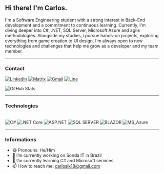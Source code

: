 <h2> Hi there! I'm Carlos.</h2>

I'm a Software Engineering student with a strong interest in Back-End development and a commitment to continuous learning. Currently, I'm diving deeper into C#, .NET, SQL Server, Microsoft Azure and agile methodologies. Alongside my studies, i pursue hands-on projects, exploring everything from game creation to UI design. I'm always open to new technologies and challenges that help me grow as a developer and my team member.

<hr>

<h3>Contact</h3>

[![LinkedIn](https://img.shields.io/badge/LinkedIn-0077B5?style=for-the-badge&logo=linkedin&logoColor=white)](https://www.linkedin.com/in/carlosbarbosa-dev/)
[![Matrix](https://img.shields.io/badge/matrix-000000?style=for-the-badge&logo=Matrix&logoColor=white)](https://carloslk18.github.io/Portfolio_CB/)
[![Gmail](https://img.shields.io/badge/Gmail-D14836?style=for-the-badge&logo=gmail&logoColor=white)](https://carloslk18.github.io/Portfolio_CB/)
[![Line](https://img.shields.io/badge/Line-00C300?style=for-the-badge&logo=line&logoColor=white)](https://carloslk18.github.io/Portfolio_CB/)

![GitHub Stats](https://github-readme-streak-stats.herokuapp.com/?user=carloslk18&theme=dark&hide_border=true)

<hr>

<h3>Technologies</h3>

<div style="display: inline_block"><br/>
    <img align="center" alt="C#" src="https://img.shields.io/badge/C%23-239120?style=for-the-badge&logo=c-sharp&logoColor=white"/>
    <img align="center" src="https://img.shields.io/static/v1?label=&message=.NET+Core&color=%23512BD4&style=for-the-badge&logo=.net&logoColor=white" alt=".NET Core">
    <img align="center" alt="ASP.NET" src="https://img.shields.io/static/v1?label=&message=ASP.NET&color=%23E8E8E8&style=for-the-badge">
    <img align="center" src="https://img.shields.io/static/v1?label=&message=SQL+SERVER&color=%23EC1C24&style=for-the-badge" alt="SQL SERVER">
    <img align="center" src="https://img.shields.io/static/v1?label=&message=BLAZOR&color=white&style=for-the-badge&logo=blazor&logoColor=%23512BD4" alt="BLAZOR">
    <img align="center" alt="MS_Azure" src="https://img.shields.io/badge/Microsoft_Azure-0089D6?style=for-the-badge&logo=microsoft-azure&logoColor=white"/>

</div>

<hr>

<h3>Informations</h3>

- 😄 Pronouns: He/Him
- 🔭 I’m currently working on Sonda IT in Brazil
- 🌱 I’m currently learning C# and Microsoft services
- 📫 How to reach me: carloslk18@gmail.com


